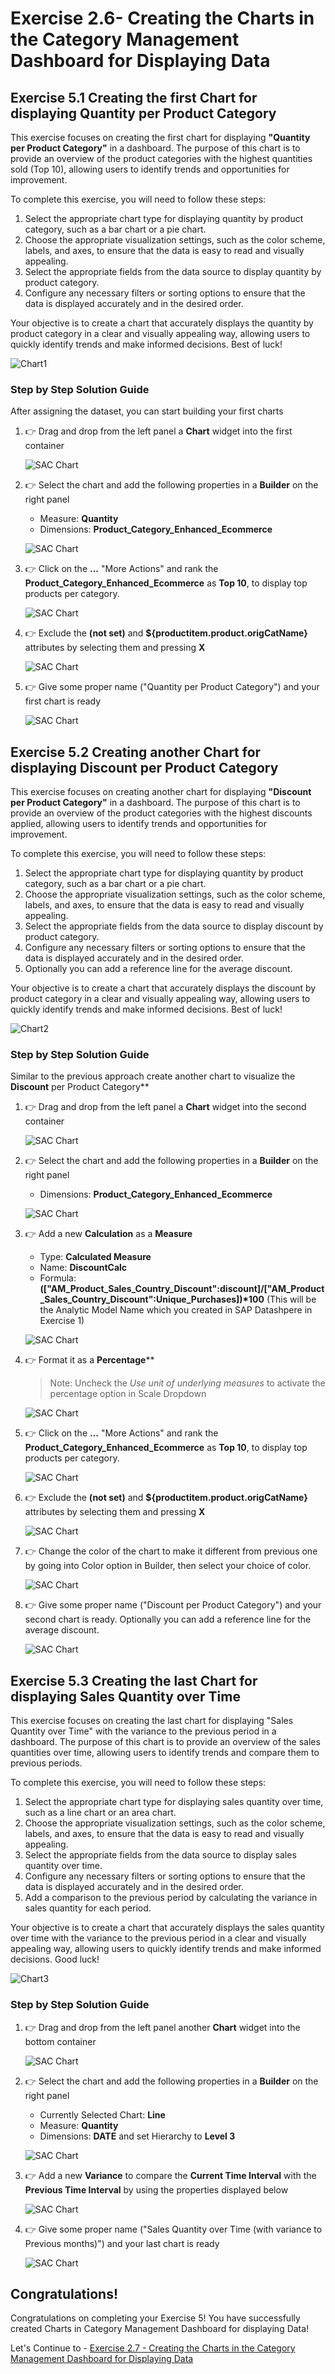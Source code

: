 # Exercise 2.6- Creating the Charts in the Category Management Dashboard for Displaying Data

## Exercise 5.1 Creating the first Chart for displaying **Quantity per Product Category**

This exercise focuses on creating the first chart for displaying **"Quantity per Product Category"** in a dashboard. The purpose of this chart is to provide an overview of the product categories with the highest quantities sold (Top 10), allowing users to identify trends and opportunities for improvement.

To complete this exercise, you will need to follow these steps:

1. Select the appropriate chart type for displaying quantity by product category, such as a bar chart or a pie chart.
2. Choose the appropriate visualization settings, such as the color scheme, labels, and axes, to ensure that the data is easy to read and visually appealing.
3. Select the appropriate fields from the data source to display quantity by product category.
4. Configure any necessary filters or sorting options to ensure that the data is displayed accurately and in the desired order.

Your objective is to create a chart that accurately displays the quantity by product category in a clear and visually appealing way, allowing users to quickly identify trends and make informed decisions. Best of luck!

 ![Chart1](images/sacchart1.png)

### Step by Step Solution Guide

After assigning the dataset, you can start building your first charts

1. 👉 Drag and drop from the left panel a **Chart** widget into the first container

   ![SAC Chart](images/sacchart1drag.png)

2. 👉 Select the chart and add the following properties in a **Builder** on the right panel 
    - Measure: **Quantity**
    - Dimensions: **Product_Category_Enhanced_Ecommerce**

   ![SAC Chart](images/chart1properties.png)

3. 👉 Click on the **...** "More Actions" and rank the **Product_Category_Enhanced_Ecommerce** as **Top 10**, to display top products per category.

   ![SAC Chart](images/char1top10.png)

4. 👉 Exclude the **(not set)** and **${productitem.product.origCatName}** attributes by selecting them and pressing **X**

   ![SAC Chart](images/char1exclude.png)

5. 👉 Give some proper name ("Quantity per Product Category") and your first chart is ready

   ![SAC Chart](images/chart1ready.png)

## Exercise 5.2 Creating another Chart for displaying **Discount per Product Category**

This exercise focuses on creating another chart for displaying **"Discount per Product Category"** in a dashboard. The purpose of this chart is to provide an overview of the product categories with the highest discounts applied, allowing users to identify trends and opportunities for improvement.

To complete this exercise, you will need to follow these steps:

1. Select the appropriate chart type for displaying quantity by product category, such as a bar chart or a pie chart.
2. Choose the appropriate visualization settings, such as the color scheme, labels, and axes, to ensure that the data is easy to read and visually appealing.
3. Select the appropriate fields from the data source to display discount by product category.
4. Configure any necessary filters or sorting options to ensure that the data is displayed accurately and in the desired order.
5. Optionally you can add a reference line for the average discount.

Your objective is to create a chart that accurately displays the discount by product category in a clear and visually appealing way, allowing users to quickly identify trends and make informed decisions. Best of luck!
 
 ![Chart2](images/sacchart2.png)

### Step by Step Solution Guide

Similar to the previous approach create another chart to visualize the **Discount** per Product Category**

1. 👉 Drag and drop from the left panel a **Chart** widget into the second container

   ![SAC Chart](images/sacchart2drag.png)

2. 👉 Select the chart and add the following properties in a **Builder** on the right panel 
    - Dimensions: **Product_Category_Enhanced_Ecommerce**

   ![SAC Chart](images/chart2properties.png)

3. 👉 Add a new **Calculation** as a **Measure**
    - Type: **Calculated Measure**
    - Name: **DiscountCalc**
    - Formula: **(["AM_Product_Sales_Country_Discount":discount]/["AM_Product_Sales_Country_Discount":Unique_Purchases])\*100** (This will be the Analytic Model Name which you created in SAP Datashpere in Exercise 1)

   ![SAC Chart](images/chart2calculatedc.png)

4. 👉 Format it as a **Percentage****
    > Note: Uncheck the *Use unit of underlying measures* to activate the percentage option in Scale Dropdown

   ![SAC Chart](images/chart2formatt.png)

5. 👉 Click on the **...** "More Actions" and rank the **Product_Category_Enhanced_Ecommerce** as **Top 10**, to display top products per category.

   ![SAC Chart](images/char2top10.png)

6. 👉 Exclude the **(not set)** and **${productitem.product.origCatName}** attributes by selecting them and pressing **X**

   ![SAC Chart](images/char2exclude.png)

8. 👉 Change the color of the chart to make it different from previous one by going into Color option in Builder, then select your choice of color.

   ![SAC Chart](images/changecolor.png)

7. 👉 Give some proper name ("Discount per Product Category") and your second chart is ready. Optionally you can add a reference line for the average discount.

   ![SAC Chart](images/sacchart2.png)


## Exercise 5.3 Creating the last Chart for displaying **Sales Quantity over Time**

This exercise focuses on creating the last chart for displaying "Sales Quantity over Time" with the variance to the previous period in a dashboard. The purpose of this chart is to provide an overview of the sales quantities over time, allowing users to identify trends and compare them to previous periods.

To complete this exercise, you will need to follow these steps:

1. Select the appropriate chart type for displaying sales quantity over time, such as a line chart or an area chart.
2. Choose the appropriate visualization settings, such as the color scheme, labels, and axes, to ensure that the data is easy to read and visually appealing.
3. Select the appropriate fields from the data source to display sales quantity over time.
4. Configure any necessary filters or sorting options to ensure that the data is displayed accurately and in the desired order.
5. Add a comparison to the previous period by calculating the variance in sales quantity for each period.

Your objective is to create a chart that accurately displays the sales quantity over time with the variance to the previous period in a clear and visually appealing way, allowing users to quickly identify trends and make informed decisions. Good luck!

 ![Chart3](images/sacchart3.png)

### Step by Step Solution Guide

1. 👉 Drag and drop from the left panel another **Chart** widget into the bottom container

   ![SAC Chart](images/sacchart3drag.png)

2. 👉 Select the chart and add the following properties in a **Builder** on the right panel 
    - Currently Selected Chart: **Line**
    - Measure: **Quantity**
    - Dimensions: **DATE** and set Hierarchy to **Level 3**

   ![SAC Chart](images/chart3properties.png)

3. 👉 Add a new **Variance** to compare the **Current Time Interval** with the **Previous Time Interval** by using the properties displayed below

   ![SAC Chart](images/chart3variance.png)


4. 👉 Give some proper name ("Sales Quantity over Time (with variance to Previous months)") and your last chart is ready

   ![SAC Chart](images/sacchart3.png)

## Congratulations!

Congratulations on completing your Exercise 5! You have successfully created Charts in Category Management Dashboard for displaying Data!

Let's Continue to - [Exercise 2.7 - Creating the Charts in the Category Management Dashboard for Displaying Data](../ex2.7/README.md)
